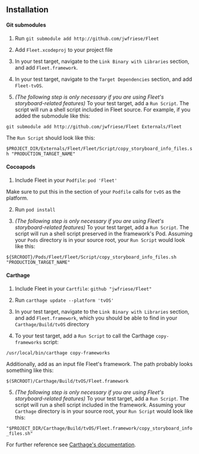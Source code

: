 ## Installation

#### Git submodules

1) Run `git submodule add http://github.com/jwfriese/Fleet`

2) Add `Fleet.xcodeproj` to your project file

3) In your test target, navigate to the `Link Binary with Libraries` section, and add `Fleet.framework`.

4) In your test target, navigate to the `Target Dependencies` section, and add `Fleet-tvOS`.

5) *(The following step is only necessary if you are using Fleet's storyboard-related features)*
To your test target, add a `Run Script`. The script will run a shell script included in Fleet source. For example, if you added the submodule like this:

`git submodule add http://github.com/jwfriese/Fleet Externals/Fleet`

The `Run Script` should look like this:

`$PROJECT_DIR/Externals/Fleet/Fleet/Script/copy_storyboard_info_files.sh "PRODUCTION_TARGET_NAME"`

#### Cocoapods

1) Include Fleet in your `Podfile`:
`pod 'Fleet'`

Make sure to put this in the section of your `Podfile` calls for `tvOS` as the platform.

2) Run `pod install`

3) *(The following step is only necessary if you are using Fleet's storyboard-related features)*
To your test target, add a `Run Script`. The script will run a shell script preserved in the framework's Pod. Assuming your `Pods` directory is in your source root, your `Run Script` would look like this:

`${SRCROOT}/Pods/Fleet/Fleet/Script/copy_storyboard_info_files.sh "PRODUCTION_TARGET_NAME"`

#### Carthage

1) Include Fleet in your `Cartfile`:
`github "jwfriese/Fleet"`

2) Run `carthage update --platform 'tvOS'`

3) In your test target, navigate to the `Link Binary with Libraries` section, and add `Fleet.framework`, which you should be able to find in your `Carthage/Build/tvOS` directory

4) To your test target, add a `Run Script` to call the Carthage `copy-frameworks` script:

`/usr/local/bin/carthage copy-frameworks`

Additionally, add as an input file Fleet's framework. The path probably looks something like this:

`$(SRCROOT)/Carthage/Build/tvOS/Fleet.framework`

5) *(The following step is only necessary if you are using Fleet's storyboard-related features)*
To your test target, add a `Run Script`. The script will run a shell script included in the framework. Assuming your `Carthage` directory is in your source root, your `Run Script` would look like this:

`"$PROJECT_DIR/Carthage/Build/tvOS/Fleet.framework/copy_storyboard_info_files.sh"`

For further reference see [Carthage's documentation](https://github.com/Carthage/Carthage/blob/master/README.md).
